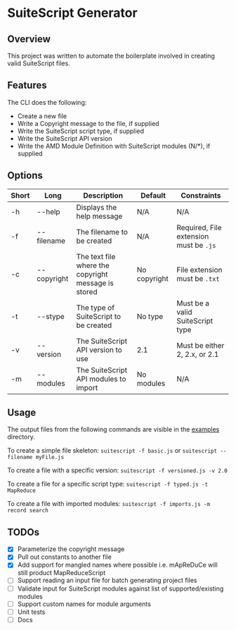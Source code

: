 # SuiteScript Generator

## Overview
This project was written to automate the boilerplate involved in creating valid SuiteScript files.

## Features
The CLI does the following:
- Create a new file
- Write a Copyright message to the file, if supplied
- Write the SuiteScript script type, if supplied
- Write the SuiteScript API version
- Write the AMD Module Definition with SuiteScript modules (N/*), if supplied

## Options
| Short | Long | Description | Default | Constraints |
| ----- | ---- | ----------- | ------- | ----------- |
|  -h   | --help | Displays the help message | N/A | N/A |
|  -f   | --filename | The filename to be created | N/A | Required, File extension must be `.js` |
|  -c   | --copyright | The text file where the copyright message is stored | No copyright | File extension must be `.txt` |
|  -t   | --stype | The type of SuiteScript to be created | No type | Must be a valid SuiteScript type |
|  -v   | --version | The SuiteScript API version to use | 2.1 | Must be either 2, 2.x, or 2.1 |
|  -m   | --modules | The SuiteScript API modules to import | No modules | N/A |

## Usage
The output files from the following commands are visible in the [examples](examples) directory.

To create a simple file skeleton:
`suitescript -f basic.js` or `suitescript --filename myFile.js`

To create a file with a specific version:
`suitescript -f versioned.js -v 2.0`

To create a file for a specific script type:
`suitescript -f typed.js -t MapReduce`

To create a file with imported modules:
`suitescript -f imports.js -m record search`

## TODOs
- [X] Parameterize the copyright message
- [X] Pull out constants to another file
- [X] Add support for mangled names where possible i.e. mApReDuCe will still product MapReduceScript
- [ ] Support reading an input file for batch generating project files
- [ ] Validate input for SuiteScript modules against list of supported/existing modules
- [ ] Support custom names for module arguments
- [ ] Unit tests
- [ ] Docs
